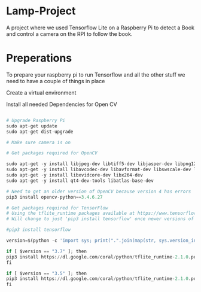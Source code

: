 # Lamp-Project
A project where we used Tensorflow Lite on a Raspberry Pi to detect a Book and control a camera on the RPI to follow the book.

# Preperations
To prepare your raspberry pi to run Tensorflow and all the other stuff we need to have a couple of things in place 

Create a virtual environment

Install all needed Dependencies for Open CV

```python

# Upgrade Raspberry Pi
sudo apt-get update
sudo apt-get dist-upgrade

# Make sure camera is on

# Get packages required for OpenCV

sudo apt-get -y install libjpeg-dev libtiff5-dev libjasper-dev libpng12-dev
sudo apt-get -y install libavcodec-dev libavformat-dev libswscale-dev libv4l-dev
sudo apt-get -y install libxvidcore-dev libx264-dev
sudo apt-get -y install qt4-dev-tools libatlas-base-dev

# Need to get an older version of OpenCV because version 4 has errors
pip3 install opencv-python==3.4.6.27

# Get packages required for TensorFlow
# Using the tflite_runtime packages available at https://www.tensorflow.org/lite/guide/python
# Will change to just 'pip3 install tensorflow' once newer versions of TF are added to piwheels

#pip3 install tensorflow

version=$(python -c 'import sys; print(".".join(map(str, sys.version_info[:2])))')

if [ $version == "3.7" ]; then
pip3 install https://dl.google.com/coral/python/tflite_runtime-2.1.0.post1-cp37-cp37m-linux_armv7l.whl
fi

if [ $version == "3.5" ]; then
pip3 install https://dl.google.com/coral/python/tflite_runtime-2.1.0.post1-cp35-cp35m-linux_armv7l.whl
fi

```
